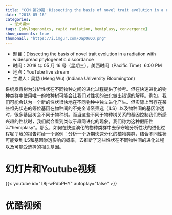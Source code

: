 ```yaml
---
title: "CGM 第29期：Dissecting the basis of novel trait evolution in a radiation with widespread phylogenetic discordance"
date: "2018-05-16"
categories:
  - 学术报告
tags: [phylogenomics, rapid radiation, hemiplasy, convergence]
show_comments: true
thumbnail: "https://i.imgur.com/OapOuQO.png"
---
```


- 题目：Dissecting the basis of novel trait evolution in a radiation with widespread phylogenetic discordance
- 时间：2018 年 05 月 16 号（星期三），美西时间（Pacific Time）6:00 PM
- 地点：YouTube live stream 
- 主讲人：吴勐 (Meng Wu) (Indiana University Bloomington)

系统发育树为分析性状在不同物种之间的进化过程提供了参考。但在快速进化的物种类群中使用唯一的物种树可能会让我们对性状的进化做出错误的解释。例如，我们可能会认为一个新的性状很快地在不同物种中独立进化产生。但实际上当存在某些祖先状态的等位基因在物种间的不完全谱系筛选（ILS）以及物种间的基因渗透时，很多基因树会不同于物种树。而当这些不同于物种树关系的基因控制我们所感兴趣的性状时，我们就会看到类似于趋同进化的现象，我们称为这种假阳性叫“hemiplasy”。那么，如何在快速演化的物种类群中去保守地分析性状的进化过程呢？我的报告将给一个案例：分析一个近期快速分化的植物类群，结合不同性状可能受到ILS和基因渗透影响的概率，去推断了这些性状在不同物种间的进化过程以及可能受选择的相关基因。

# 幻灯片和Youtube视频

{{< youtube id="L8j-wPdbPHY" autoplay="false" >}}


# 优酷视频

